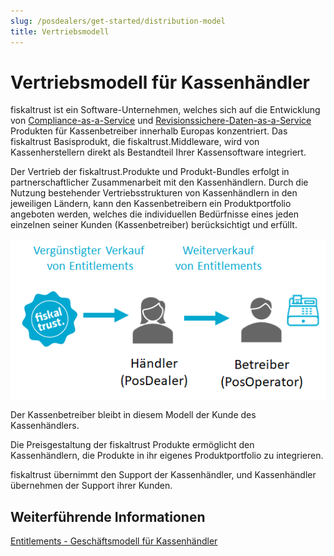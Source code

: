 ```yaml
---
slug: /posdealers/get-started/distribution-model
title: Vertriebsmodell
---
```


# Vertriebsmodell für Kassenhändler

fiskaltrust ist ein Software-Unternehmen, welches sich auf die Entwicklung von [Compliance-as-a-Service](https://docs.fiskaltrust.cloud/de/docs/product-description/germany/products-and-services/caas) und [Revisionssichere-Daten-as-a-Service](https://docs.fiskaltrust.cloud/de/docs/product-description/germany/products-and-services/rdaas) Produkten für Kassenbetreiber innerhalb Europas konzentriert. Das fiskaltrust Basisprodukt, die fiskaltrust.Middleware, wird von Kassenherstellern direkt als Bestandteil Ihrer Kassensoftware integriert.

Der Vertrieb der fiskaltrust.Produkte und Produkt-Bundles erfolgt in partnerschaftlicher Zusammenarbeit mit den Kassenhändlern. Durch die Nutzung bestehender Vertriebsstrukturen von Kassenhändlern in den jeweiligen Ländern, kann den Kassenbetreibern ein Produktportfolio angeboten werden, welches die individuellen Bedürfnisse eines jeden einzelnen seiner Kunden (Kassenbetreiber) berücksichtigt und erfüllt.

![distributsionsmodell](images/distribution-model.png)

Der Kassenbetreiber bleibt in diesem Modell der Kunde des Kassenhändlers.

Die Preisgestaltung der fiskaltrust Produkte ermöglicht den Kassenhändlern, die Produkte in ihr eigenes Produktportfolio zu integrieren.

fiskaltrust übernimmt den Support der Kassenhändler, und Kassenhändler übernehmen der Support ihrer Kunden.

## Weiterführende Informationen

[Entitlements - Geschäftsmodell für Kassenhändler](02-pre-sales/entitlements.md)
